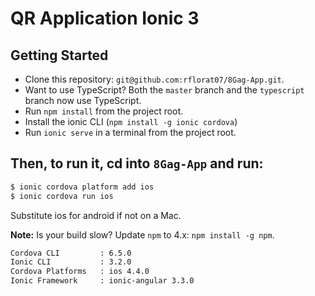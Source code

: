 # QR Application Ionic 3


## Getting Started

* Clone this repository: `git@github.com:rflorat07/8Gag-App.git`.
* Want to use TypeScript? Both the `master` branch and the `typescript` branch now use TypeScript.
* Run `npm install` from the project root.
* Install the ionic CLI (`npm install -g ionic cordova`)
* Run `ionic serve` in a terminal from the project root.

## Then, to run it, cd into `8Gag-App` and run:

```bash
$ ionic cordova platform add ios
$ ionic cordova run ios
```

Substitute ios for android if not on a Mac.


**Note:** Is your build slow? Update `npm` to 4.x: `npm install -g npm`.

```bash
Cordova CLI         : 6.5.0
Ionic CLI           : 3.2.0
Cordova Platforms   : ios 4.4.0
Ionic Framework     : ionic-angular 3.3.0
```